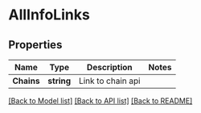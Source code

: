 # AllInfoLinks

## Properties
Name | Type | Description | Notes
------------ | ------------- | ------------- | -------------
**Chains** | **string** | Link to chain api | 

[[Back to Model list]](../README.md#documentation-for-models) [[Back to API list]](../README.md#documentation-for-api-endpoints) [[Back to README]](../README.md)


